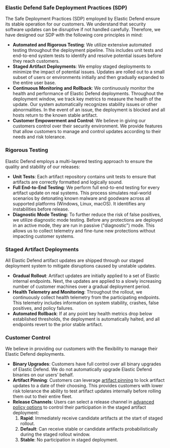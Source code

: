 ### Elastic Defend Safe Deployment Practices (SDP)

The Safe Deployment Practices (SDP) employed by Elastic Defend ensure its stable operation for our customers. We understand that security software updates can be disruptive if not handled carefully. Therefore, we have designed our SDP with the following core principles in mind:

- **Automated and Rigorous Testing**: We utilize extensive automated testing throughout the deployment pipeline. This includes unit tests and end-to-end system tests to identify and resolve potential issues before they reach customers.
- **Staged Artifact Deployments**: We employ staged deployments to minimize the impact of potential issues. Updates are rolled out to a small subset of users or environments initially and then gradually expanded to the entire user base.
- **Continuous Monitoring and Rollback**: We continuously monitor the health and performance of Elastic Defend deployments. Throughout the deployment window, we track key metrics to measure the health of the update. Our system automatically recognizes stability issues or other abnormalities. In the event of an issue, the deployment is blocked and all hosts return to the known stable artifact. 
- **Customer Empowerment and Control**: We believe in giving our customers control over their security environment. We provide features that allow customers to manage and control updates according to their needs and risk tolerance.

### Rigorous Testing
Elastic Defend employs a multi-layered testing approach to ensure the quality and stability of our releases:

- **Unit Tests**: Each artifact repository contains unit tests to ensure that artifacts are correctly formatted and logically sound.
- **Full End-to-End Testing**: We perform full end-to-end testing for every artifact update on real systems. This process simulates real-world scenarios by detonating known malware and goodware across all supported platforms (Windows, Linux, macOS). It identifies any instabilities before release.
- **Diagnostic Mode Testing:** To further reduce the risk of false positives, we utilize diagnostic mode testing. Before any protections are deployed in an active mode, they are run in passive ("diagnostic") mode. This allows us to collect telemetry and fine-tune new protections without impacting customer systems.

### Staged Artifact Deployments
All Elastic Defend artifact updates are shipped through our staged deployment system to mitigate disruptions caused by unstable updates.

- **Gradual Rollout**: Artifact updates are initially applied to a set of Elastic internal endpoints. Next, the updates are applied to a slowly increasing number of customer machines over a gradual deployment period.
- **Health Telemetry and Monitoring**: Throughout the rollout, we continuously collect health telemetry from the participating endpoints. This telemetry includes information on system stability, crashes, false positives, and policy failures.
- **Automated Rollback**: If at any point key health metrics drop below established thresholds, the deployment is automatically halted, and all endpoints revert to the prior stable artifact.

### Customer Control
We believe in providing our customers with the flexibility to manage their Elastic Defend deployments.

- **Binary Upgrades**: Customers have full control over all binary upgrades of Elastic Defend. We do not automatically upgrade Elastic Defend binaries on our users’ behalf.
- **Artifact Pinning**: Customers can leverage [artifact pinning](https://www.elastic.co/docs/solutions/security/configure-elastic-defend/configure-updates-for-protection-artifacts) to lock artifact updates to a date of their choosing. This provides customers with lower risk tolerance the ability to test artifact updates internally before rolling them out to their entire fleet.
- **Release Channels**: Users can select a release channel in [advanced policy options](https://www.elastic.co/docs/reference/security/defend-advanced-settings) to control their participation in the staged artifact deployment:
  1. **Rapid**: Immediately receive candidate artifacts at the start of staged rollout.
  2. **Default**: Can receive stable or candidate artifacts probabilistically during the staged rollout window.
  3. **Stable**: No participation in staged deployment.
